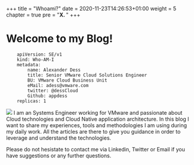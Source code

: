 +++
title = "Whoami?"
date = 2020-11-23T14:26:53+01:00
weight = 5
chapter = true
pre = "<b>X. </b>"
+++

# Welcome to my Blog!

        apiVersion: SE/v1
        kind: Who-AM-I
        metadata:
            name: Alexander Dess
            title: Senior VMware Cloud Solutions Engineer
            BU: VMware Cloud Business Unit
            eMail: adess@vmware.com
            twitter: @dessCloud
            Github: appdess
        replicas: 1

![](/images/me1.jpg?classes=shadow&width=30pc)
I am an Systems Engineer working for VMware and passionate about Cloud technologies and Cloud Native application architecture. In this blog I want to share my experiences, tools and methodologies I am using during my daily work. All the articles are there to give you guidance in order to leverage and understand the technologies.

Please do not hesistate to contact me via Linkedin, Twitter or Email if you have suggestions or any further questions.

